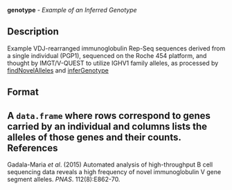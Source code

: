 





**genotype** - *Example of an Inferred Genotype*

Description
--------------------

Example VDJ-rearranged immunoglobulin Rep-Seq sequences derived from a single
individual (PGP1), sequenced on the Roche 454 platform, and thought by
IMGT/V-QUEST to utilize IGHV1 family alleles, as processed by
[findNovelAlleles](findNovelAlleles.md) and [inferGenotype](inferGenotype.md)



Format
-------------------
A `data.frame` where rows correspond to genes carried by an
individual and columns lists the alleles of those genes and their counts.
References
-------------------

Gadala-Maria *et al*. (2015) Automated analysis of
high-throughput B cell sequencing data reveals a high frequency of novel
immunoglobulin V gene segment alleles. *PNAS*. 112(8):E862-70.





